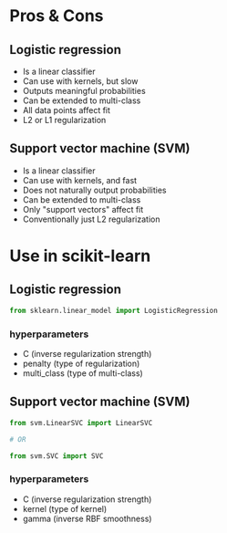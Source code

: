 # Pros & Cons

## Logistic regression
- Is a linear classifier
- Can use with kernels, but slow
- Outputs meaningful probabilities
- Can be extended to multi-class
- All data points affect fit
- L2 or L1 regularization

## Support vector machine (SVM)
- Is a linear classifier
- Can use with kernels, and fast
- Does not naturally output probabilities
- Can be extended to multi-class
- Only "support vectors" affect fit
- Conventionally just L2 regularization

# Use in scikit-learn

## Logistic regression
```python
from sklearn.linear_model import LogisticRegression
```
### hyperparameters
- C (inverse regularization
strength)
- penalty (type of regularization)
- multi_class (type of multi-class)

## Support vector machine (SVM)
```python
from svm.LinearSVC import LinearSVC

# OR

from svm.SVC import SVC
```

### hyperparameters
- C (inverse regularization
strength)
- kernel (type of kernel)
- gamma (inverse RBF smoothness)